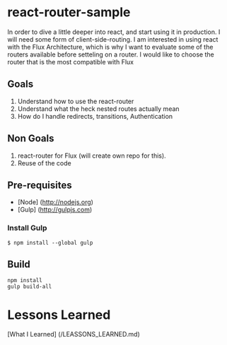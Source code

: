 # react-router-sample
In order to dive a little deeper into react, and start using it in production. I will need some form of client-side-routing. I am interested in using react with the Flux Architecture, which is why I want to evaluate some of the routers available before setteling on a router. I would like to choose the router that is the most compatible with Flux

## Goals
1. Understand how to use the react-router
2. Understand what the heck nested routes actually mean
3. How do I handle redirects, transitions, Authentication

## Non Goals
1. react-router for Flux (will create own repo for this). 
2. Reuse of the code

## Pre-requisites
* [Node] (http://nodejs.org) 
* [Gulp] (http://gulpjs.com)

### Install Gulp
```
$ npm install --global gulp
```

## Build
```
npm install
gulp build-all
```

# Lessons Learned
[What I Learned] (/LEASSONS_LEARNED.md)
